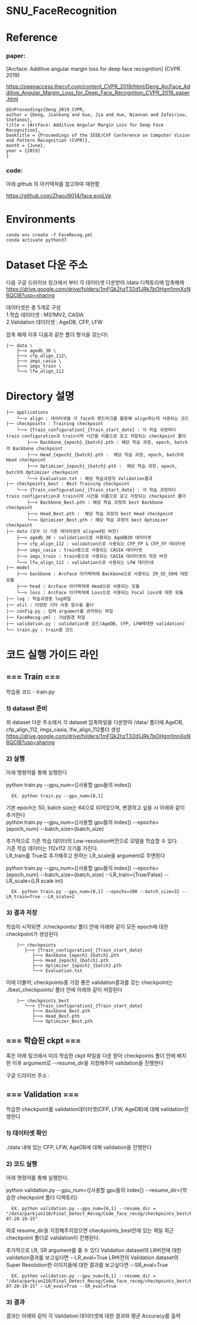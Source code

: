 # SNU_FaceRecognition

# Reference
### paper:
[Arcface: Additive angular margin loss for deep face recognition] (CVPR 2019)

https://openaccess.thecvf.com/content_CVPR_2019/html/Deng_ArcFace_Additive_Angular_Margin_Loss_for_Deep_Face_Recognition_CVPR_2019_paper.html

    @InProceedings{Deng_2019_CVPR,
    author = {Deng, Jiankang and Guo, Jia and Xue, Niannan and Zafeiriou, Stefanos},
    title = {ArcFace: Additive Angular Margin Loss for Deep Face Recognition},
    booktitle = {Proceedings of the IEEE/CVF Conference on Computer Vision and Pattern Recognition (CVPR)},
    month = {June},
    year = {2019}
    }
    
### code: 
아래 github 의 아키텍쳐를 참고하여 재현함

https://github.com/ZhaoJ9014/face.evoLVe


# Environments
```
conda env create -f FaceRecog.yml
conda activate python37
```

# Dataset 다운 주소
다음 구글 드라이브 링크에서 부터 각 데이터셋 다운받아 /data 디렉토리에 압축해제  
https://drive.google.com/drive/folders/1mFQk2hzT32d1JRk7bOHgm1mnXoN6QClB?usp=sharing


데이터셋은 총 5개로 구성\
  1.학습 데이터셋 : MS1MV2, CASIA\
  2.Validation 데이터셋 : AgeDB, CFP, LFW


압축 해제 이후 다음과 같은 폴더 형식을 갖는다\

    |── data \
        ├──> agedb_30 \
        ├──> cfp_align_112\
        ├──> imgs_casia \
        ├──> imgs_train \
        └──> lfw_align_112


# Directory 설명
    |── applications
        └──> align : 데이터셋을 각 face의 랜드마크를 활용해 align하는데 사용되는 코드
    |── checkpoints : Training checkpoint
        └──> {Train_configuration}_{Train_start_date} : 각 학습 과정마다 train configuration과 train시작 시간을 이름으로 갖고 저장되는 checkpoint 폴더 
            ├──> Backbone_{epoch}_{batch}.pth : 해당 학습 과정, epoch, batch의 Backbone checkpoint
            ├──> Head_{epoch}_{batch}.pth :  해당 학습 과정, epoch, batch의 Head checkpoint
            ├──> Optimizer_{epoch}_{batch}.pth :  해당 학습 과정, epoch, batch의 Optimizer checkpoint
            └──> Evaluation.txt : 해당 학습과정의 Validation결과 
    |── checkpoints_best : Best Training checkpoint
        └──> {Train_configuration}_{Train_start_date} : 각 학습 과정마다 train configuration과 train시작 시간을 이름으로 갖고 저장되는 checkpoint 폴더 
            ├──> Backbone_Best.pth : 해당 학습 과정의 best Backbone checkpoint
            ├──> Head_Best.pth :  해당 학습 과정의 best Head checkpoint
            └──> Optimizer_Best.pth : 해당 학습 과정의 best Optimizer checkpoint
    |── data (모두 다 기존 데이터셋의 aligned된 버전)
        ├──> agedb_30 : validation으로 사용되는 AgeDB30 데이터셋
        ├──> cfp_align_112 : validation으로 사용되는 CFP_FP & CFP_FF 데이터셋
        ├──> imgs_casia : train용으로 사용되는 CASIA 데이터셋
        ├──> imgs_train : train용으로 사용되는 CASIA 데이터셋의 작은 버전
        └──> lfw_align_112 : validation으로 사용되는 LFW 데이터셋
    |── model
        ├──> backbone : ArcFace 아키텍쳐에 Backbone으로 사용되는 IR_SE_50에 대한 모듈
        ├──> head : ArcFace 아키텍쳐에 Head으로 사용되는 모듈
        └──> loss : ArcFace 아키텍쳐에 Loss으로 사용되는 Focal Loss에 대한 모듈
    |── log : 학습과정중 log파일
    |── util : 다양한 기타 사용 함수들 폴더
    |── config.py : 입력 argument를 관리하는 파일
    |── FaceRecog.yml : 가상환경 파일
    |── validation.py : validation용 코드(AgeDB, CFP, LFW에대한 validation)
    └── train.py : train용 코드


# 코드 실행 가이드 라인

## === Train ===
학습용 코드 - train.py

### 1) dataset 준비
   위 dataset 다운 주소에서 각 dataset 압축파일을 다운받아 /data/ 폴더에 AgeDB, cfp_align_112, imgs_casia, lfw_align_112폴더 생성\
   https://drive.google.com/drive/folders/1mFQk2hzT32d1JRk7bOHgm1mnXoN6QClB?usp=sharing

### 2) 실행

   아래 명령어를 통해 실행한다
   
   python train.py --gpu_num={[사용할 gpu들의 index]}

      EX. python train.py --gpu_num=[0,1] 
   
   기본 epoch는 50, batch size는 64으로 되어있으며, 변경하고 싶을 시 아래와 같이 추가한다\
   python train.py --gpu_num={[사용할 gpu들의 index]} --epochs={epoch_num} --batch_size={batch_size}
   

   추가적으로 기존 학습 데이터의 Low-resolution버전으로 모델을 학습할 수 있다.\
   기존 학습 데이터는 112x112 크기를 가진다.\
   LR_train를 True로 추가해주고 원하는 LR_scale을 argument로 주면된다

   python train.py --gpu_num={[사용할 gpu들의 index]} --epochs={epoch_num} --batch_size={batch_size} --LR_train={True/False} --LR_scale={LR scale int}

      EX. python train.py --gpu_num=[0,1] --epochs=100 --batch_size=32 --LR_train=True --LR_scale=2 


### 3) 결과 저장
   학습이 시작되면 ./checkpoints/ 폴더 안에 아래와 같이 모든 epoch에 대한 checkpoint가 생성된다

        |── checkpoints
           ├──> {Train_configuration}_{Train_start_date}
              ├──> Backbone_{epoch}_{batch}.pth
              ├──> Head_{epoch}_{batch}.pth
              ├──> Optimizer_{epoch}_{batch}.pth 
              └──> Evaluation.txt 
   이에 더불어, checkpoints중 가장 좋은 validation결과를 갖는 checkpoint는 ./best_checkpoints/ 폴더 안에 아래와 같이 저장된다

        |── checkpoints_best 
           └──> {Train_configuration}_{Train_start_date} 
              ├──> Backbone_Best.pth
              ├──> Head_Best.pth 
              └──> Optimizer_Best.pth   


## === 학습된 ckpt ===

혹은 아래 링크에서 미리 학습한 ckpt 파일을 다운 받아 checkpoints 폴더 안에 배치한 이후
argument로 --resume_dir을 지정해주어 validation을 진행한다

구글 드라이브 주소 : 


## === Validation ===

학습한 checkpoint를 validation데이터셋(CFP, LFW, AgeDB)에 대해 validation진행한다

### 1) 데이터셋 확인
   ./data 내에 있는 CFP, LFW, AgeDB에 대해 validation을 진행한다

### 2) 코드 실행
   아래 명령어를 통해 실행한다. 
 
   python validation.py --gpu_num={[사용할 gpu들의 index]} --resume_dir={학습한 checkpoint 폴더 디렉토리}
   
      EX. python validation.py --gpu_num=[0,1] --resume_dir = "/data/parkjun210/Final_Detect_Recog/Code_face_recog/checkpoints_best/HRTRAIN_2022-07-28-19-15"
   
   따로 resume_dir을 지정해주지않으면 checkpoints_best안에 있는 제일 최근 checkpoint 폴더로 validation이 진행된다.
   
   추가적으로 LR, SR argument를 줄 수 있다
   Validation dataset의 LR버전에 대한 validation결과를 보고싶다면 --LR_eval=True
   LR버전의 Validation dataset의 Super Resolution한 이미지들에 대한 결과를 보고싶다면 --SR_eval=True

      EX. python validation.py --gpu_num=[0,1] --resume_dir = "/data/parkjun210/Final_Detect_Recog/Code_face_recog/checkpoints_best/HRTRAIN_2022-07-28-19-15" --LR_eval=True --SR_eval=True

### 3) 결과
   결과는 아래와 같이 각 Validation 데이터셋에 대한 결과와
   평균 Accuracy를 출력
